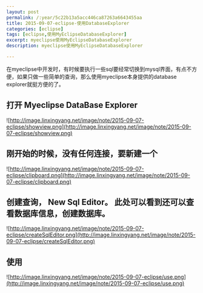 ```yaml
---
layout: post
permalink: /:year/5c22b13a5acc446ca87263a6643455aa
title: 2015-09-07-eclipse-使用DatabaseExplorer
categories: [eclipse]
tags: [eclipse,使用MyEclipseDatabaseExplorer]
excerpt: myeclipse使用MyEclipseDatabaseExplorer
description: myeclipse使用MyEclipseDatabaseExplorer

---
```




在myeclipse中开发时，有时候要执行一些sql要经常切换到mysql界面，有点不方便，如果只做一些简单的查询，那么使用myeclipse本身提供的database explorer就挺方便的了。

## 打开 Myeclipse DataBase Explorer ##

![http://image.linxingyang.net/image/note/2015-09-07-eclipse/showview.png](http://image.linxingyang.net/image/note/2015-09-07-eclipse/showview.png)

## 刚开始的时候，没有任何连接，要新建一个 ##

![http://image.linxingyang.net/image/note/2015-09-07-eclipse/clipboard.png](http://image.linxingyang.net/image/note/2015-09-07-eclipse/clipboard.png)


## 创建查询， New Sql Editor。 此处可以看到还可以查看数据库信息，创建数据库。 ##

![http://image.linxingyang.net/image/note/2015-09-07-eclipse/createSqlEditor.png](http://image.linxingyang.net/image/note/2015-09-07-eclipse/createSqlEditor.png)


## 使用 ##

![http://image.linxingyang.net/image/note/2015-09-07-eclipse/use.png](http://image.linxingyang.net/image/note/2015-09-07-eclipse/use.png)

